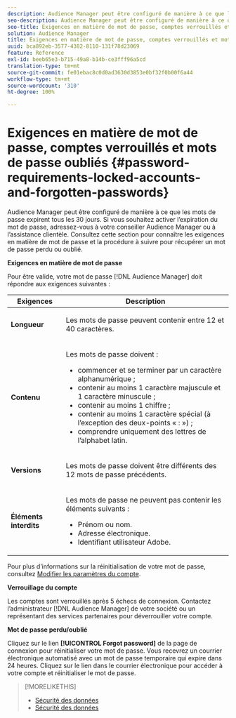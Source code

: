 ```yaml
---
description: Audience Manager peut être configuré de manière à ce que les mots de passe expirent tous les 30 jours. Si vous souhaitez activer l’expiration du mot de passe, adressez-vous à votre conseiller Audience Manager ou à l’assistance clientèle. Consultez cette section pour connaître les exigences en matière de mot de passe et la procédure à suivre pour récupérer un mot de passe perdu ou oublié.
seo-description: Audience Manager peut être configuré de manière à ce que les mots de passe expirent tous les 30 jours. Si vous souhaitez activer l’expiration du mot de passe, adressez-vous à votre conseiller Audience Manager ou à l’assistance clientèle. Consultez cette section pour connaître les exigences en matière de mot de passe et la procédure à suivre pour récupérer un mot de passe perdu ou oublié.
seo-title: Exigences en matière de mot de passe, comptes verrouillés et mots de passe oubliés
solution: Audience Manager
title: Exigences en matière de mot de passe, comptes verrouillés et mots de passe oubliés
uuid: bca892eb-3577-4382-8110-131f78d23069
feature: Reference
exl-id: beeb65e3-b715-49a8-b14b-ce3fff96a5cd
translation-type: tm+mt
source-git-commit: fe01ebac8c0d0ad3630d3853e0bf32f0b00f6a44
workflow-type: tm+mt
source-wordcount: '310'
ht-degree: 100%

---
```


# Exigences en matière de mot de passe, comptes verrouillés et mots de passe oubliés {#password-requirements-locked-accounts-and-forgotten-passwords}

Audience Manager peut être configuré de manière à ce que les mots de passe expirent tous les 30 jours. Si vous souhaitez activer l’expiration du mot de passe, adressez-vous à votre conseiller Audience Manager ou à l’assistance clientèle. Consultez cette section pour connaître les exigences en matière de mot de passe et la procédure à suivre pour récupérer un mot de passe perdu ou oublié.

<!-- 

c_password_requirements.xml

 -->

**Exigences en matière de mot de passe**

Pour être valide, votre mot de passe [!DNL Audience Manager] doit répondre aux exigences suivantes :

<table id="table_9B79E9F634664F6B995649E3158CCF20"> 
 <thead> 
  <tr> 
   <th colname="col1" class="entry"> Exigences </th> 
   <th colname="col2" class="entry"> Description </th> 
  </tr> 
 </thead>
 <tbody> 
  <tr> 
   <td colname="col1"> <p> <b>Longueur</b> </p> </td> 
   <td colname="col2"> <p>Les mots de passe peuvent contenir entre 12 et 40 caractères. </p> </td> 
  </tr> 
  <tr> 
   <td colname="col1"> <p> <b>Contenu</b> </p> </td> 
   <td colname="col2"> <p>Les mots de passe doivent : </p> <p> 
     <ul id="ul_70F64B9DE90E463098DFA8AB8349CF0B"> 
      <li id="li_2FBA66E47F4A4E1BB01DE3722821E100">commencer et se terminer par un caractère alphanumérique ; </li> 
      <li id="li_1390D4C9A48944B68B891EE6CB734BBC">contenir au moins 1 caractère majuscule et 1 caractère minuscule ; </li> 
      <li id="li_B75B64A005804262BAAF0F1901D63358">contenir au moins 1 chiffre ; </li> 
      <li id="li_28452022AF4743B8B159187BBD10890A">contenir au moins 1 caractère spécial (à l’exception des deux-points « : ») ; </li> 
      <li id="li_C02B931ABAB84FFE9B87AEBAEDF34EF3">comprendre uniquement des lettres de l’alphabet latin. </li> 
     </ul> </p> </td> 
  </tr> 
  <tr> 
   <td colname="col1"> <p> <b>Versions</b> </p> </td> 
   <td colname="col2"> <p> Les mots de passe doivent être différents des 12 mots de passe précédents. </p> </td> 
  </tr> 
  <tr> 
   <td colname="col1"> <p> <b>Éléments interdits</b> </p> </td> 
   <td colname="col2"> <p> Les mots de passe ne peuvent pas contenir les éléments suivants : </p> <p> 
     <ul id="ul_08DE186AF56E401B933256E69279847A"> 
      <li id="li_CC854F7F86484774A76CCF927E1400B4">Prénom ou nom. </li> 
      <li id="li_74ACCF3DE717473B8AB9B1720DD891E7">Adresse électronique. </li> 
      <li id="li_09C1F699BF6843ACAB4E68D2F57461AB">Identifiant utilisateur<span class="keyword"> Adobe</span>. </li> 
     </ul> </p> </td> 
  </tr> 
 </tbody> 
</table>

Pour plus d’informations sur la réinitialisation de votre mot de passe, consultez [Modifier les paramètres du compte](../features/administration/edit-account-settings.md).

**Verrouillage du compte**

Les comptes sont verrouillés après 5 échecs de connexion. Contactez l’administrateur [!DNL Audience Manager] de votre société ou un représentant des services partenaires pour déverrouiller votre compte.

**Mot de passe perdu/oublié**

Cliquez sur le lien **[!UICONTROL Forgot password]** de la page de connexion pour réinitialiser votre mot de passe. Vous recevrez un courrier électronique automatisé avec un mot de passe temporaire qui expire dans 24 heures. Cliquez sur le lien dans le courrier électronique pour accéder à votre compte et réinitialiser le mot de passe.

>[!MORELIKETHIS]
>
>* [Sécurité des données](../overview/data-security-and-privacy/data-security.md)
>* [Sécurité des données](../overview/data-security-and-privacy/data-privacy.md)

